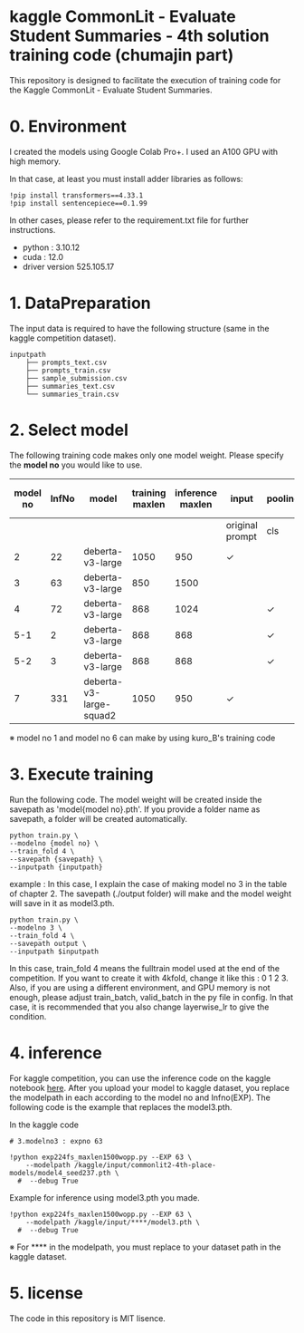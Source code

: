 # kaggle CommonLit - Evaluate Student Summaries - 4th solution training code (chumajin part) 
This repository is designed to facilitate the execution of training code for the Kaggle CommonLit - Evaluate Student Summaries.

# 0. Environment

I created the models using Google Colab Pro+. I used an A100 GPU with high memory.

In that case, at least you must install adder libraries as follows:
~~~
!pip install transformers==4.33.1
!pip install sentencepiece==0.1.99
~~~

In other cases, please refer to the requirement.txt file for further instructions.

* python : 3.10.12
* cuda : 12.0
* driver version 525.105.17


# 1. DataPreparation

The input data is required to have the following structure (same in the kaggle competition dataset).

~~~
inputpath
    ├── prompts_text.csv
    ├── prompts_train.csv
    ├── sample_submission.csv
    ├── summaries_text.csv
    └── summaries_train.csv
~~~

# 2. Select model

The following training code makes only one model weight. Please specify the **model no** you would like to use.

| model no | InfNo | model                   | training<br/>maxlen | inference maxlen | input           | pooling |           |      | 2nd loss | preprocess | cv of 4kfold earlystop |
|---------|-------|-------------------------|---------------------|------------------|-----------------|---------|-----------|------|----------|------------|------------------------|
|         |       |                         |                     |                  | original prompt | cls     | attention | mean |          |            |                        |
| 2       | 22    | deberta-v3-large        | 1050                | 950              | ✓               |         | ✓         |      |          |            | 0.4855                 |
| 3       | 63    | deberta-v3-large        | 850                 | 1500             |                 |         |           | ✓    |          |            | 0.4984                 |
| 4       | 72    | deberta-v3-large        | 868                 | 1024             |                 | ✓       |           |      | Arcface  | ✓          | 0.4919                 |
| 5-1     | 2     | deberta-v3-large        | 868                 | 868              |                 | ✓       |           |      |          |            | 0.4880                 |
| 5-2     | 3     | deberta-v3-large        | 868                 | 868              |                 | ✓       |           |      |          |            | 0.4979                 |
| 7       | 331   | deberta-v3-large-squad2 | 1050                | 950              | ✓               |         | ✓         |      |          |            | 0.4993                 |

※ model no 1 and model no 6 can make by using kuro_B's training code


# 3. Execute training

Run the following code. The model weight will be created inside the savepath as 'model{model no}.pth'. If you provide a folder name as savepath, a folder will be created automatically.  


~~~
python train.py \
--modelno {model no} \
--train_fold 4 \
--savepath {savepath} \
--inputpath {inputpath}
~~~

example :
In this case, I explain the case of making model no 3 in the table of chapter 2. The savepath (./output folder) will make and the model weight will save in it as model3.pth.

~~~
python train.py \
--modelno 3 \
--train_fold 4 \
--savepath output \
--inputpath $inputpath
~~~

In this case, train_fold 4 means the fulltrain model used at the end of the competition. If you want to create it with 4kfold, change it like this : 0 1 2 3. Also, if you are using a different environment, and GPU memory is not enough, please adjust train_batch, valid_batch in the py file in config. In that case, it is recommended that you also change layerwise_lr to give the condition.

# 4. inference

For kaggle competition, you can use the inference code on the kaggle notebook [here](https://www.kaggle.com/code/chumajin/commonlit2-4th-place-inference). After you upload your model to kaggle dataset, you replace the modelpath in each according to the model no and Infno(EXP).
The following code is the example that replaces the model3.pth.

In the kaggle code

~~~
# 3.modelno3 : expno 63
~~~

~~~
!python exp224fs_maxlen1500wopp.py --EXP 63 \
    --modelpath /kaggle/input/commonlit2-4th-place-models/model4_seed237.pth \
  #  --debug True
~~~

Example for inference using model3.pth you made.
~~~
!python exp224fs_maxlen1500wopp.py --EXP 63 \
    --modelpath /kaggle/input/****/model3.pth \
  #  --debug True
~~~

※ For **** in the modelpath, you must replace to your dataset path in the kaggle dataset.

# 5. license

The code in this repository is MIT lisence.






